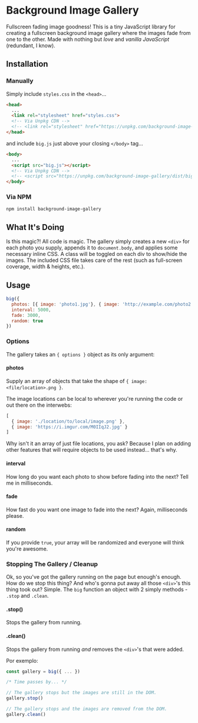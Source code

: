 # Background Image Gallery

Fullscreen fading image goodness! This is a tiny JavaScript library for creating a fullscreen background image gallery where the images fade from one to the other. Made with nothing but *love* and *vanilla JavaScript* (redundant, I know).


## Installation

### Manually

Simply include `styles.css` in the `<head>`...

```html
<head>
  ...
  <link rel="stylesheet" href="styles.css">
  <!-- Via Unpkg CDN -->
  <!-- <link rel="stylesheet" href="https://unpkg.com/background-image-gallery/dist/styles.css"> -->
</head>
```

and include `big.js` just above your closing `</body>` tag...

```html
<body>
  ...
  <script src="big.js"></script>
  <!-- Via Unpkg CDN -->
  <!-- <script src="https://unpkg.com/background-image-gallery/dist/big.js"></script> -->
</body>
```

### Via NPM

```
npm install background-image-gallery
```


## What It's Doing

Is this magic?! All code is magic. The gallery simply creates a new `<div>` for each photo you supply, appends it to `document.body`, and applies some necessary inline CSS. A class will be toggled on each div to show/hide the images. The included CSS file takes care of the rest (such as full-screen coverage, width & heights, etc.).


## Usage

```javascript
big({
  photos: [{ image: 'photo1.jpg'}, { image: 'http://example.com/photo2.png'}],
  interval: 5000,
  fade: 3000,
  random: true
})
```

### Options

The gallery takes an `{ options }` object as its only argument:

#### photos

Supply an array of objects that take the shape of `{ image: <file/location>.png }`.

The image locations can be local to wherever you're running the code or out there on the interwebs:

```javascript
[
  { image: './location/to/local/image.png' },
  { image: 'https://i.imgur.com/M0IIqJ2.jpg' }
]
```

Why isn't it an array of just file locations, you ask? Because I plan on adding other features that will require objects to be used instead... that's why.

#### interval

How long do you want each photo to show before fading into the next? Tell me in milliseconds.

#### fade

How fast do you want one image to fade into the next? Again, milliseconds please.

#### random

If you provide `true`, your array will be randomized and everyone will think you're awesome.

### Stopping The Gallery / Cleanup

Ok, so you've got the gallery running on the page but enough's enough. How do we stop this thing? And who's gonna put away all those `<div>`'s this thing took out? Simple. The `big` function an object with 2 simply methods - `.stop` and `.clean`.

#### .stop()

Stops the gallery from running.

#### .clean()

Stops the gallery from running *and* removes the `<div>`'s that were added.

Por exemplo:
```javascript
const gallery = big({ ... })

/* Time passes by... */

// The gallery stops but the images are still in the DOM.
gallery.stop()

// The gallery stops and the images are removed from the DOM.
gallery.clean()
```
